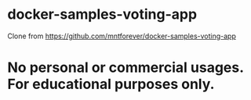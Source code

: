 # docker-samples-voting-app
Clone from https://github.com/mntforever/docker-samples-voting-app 
# No personal or commercial usages. For educational purposes only.
